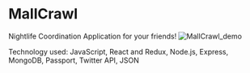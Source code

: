 # MallCrawl

Nightlife Coordination Application for your friends!
![MallCrawl_demo](https://media.giphy.com/media/5T0semhzQDlk94dFRB/giphy.gif)

Technology used: JavaScript, React and Redux, Node.js, Express, MongoDB, Passport, Twitter API, JSON
